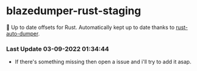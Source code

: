 # blazedumper-rust-staging

🚀 Up to date offsets for Rust. Automatically kept up to date thanks to [rust-auto-dumper](https://github.com/Akandesh/rust-auto-dumper).


### Last Update 03-09-2022 01:34:44
- If there's something missing then open a issue and i'll try to add it asap.